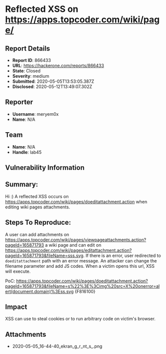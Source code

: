 # Reflected XSS on https://apps.topcoder.com/wiki/page/

## Report Details
- **Report ID**: 866433
- **URL**: https://hackerone.com/reports/866433
- **State**: Closed
- **Severity**: medium
- **Submitted**: 2020-05-05T13:53:05.387Z
- **Disclosed**: 2020-05-12T13:49:07.302Z

## Reporter
- **Username**: meryem0x
- **Name**: N/A

## Team
- **Name**: N/A
- **Handle**: lab45

## Vulnerability Information
## Summary:

Hi :) A reflected XSS occurs on https://apps.topcoder.com/wiki/pages/doeditattachment.action when editing wiki pages attachments.

## Steps To Reproduce:

A user can add attachments on https://apps.topcoder.com/wiki/pages/viewpageattachments.action?pageId=165871793 a wiki page and can edit on https://apps.topcoder.com/wiki/pages/editattachment.action?pageId=165871793&fileName=sss.svg. If there is an error, user redirected to `doeditattachment` path with an error message. An attacker can change the filename parameter and add JS codes. When a victim opens this url, XSS will execute. 

PoC:
https://apps.topcoder.com/wiki/pages/doeditattachment.action?pageId=165871793&fileName=s%22%3E%3Cimg%20src=X%20onerror=alert(document.domain)%3Ess.svg
{F816100}

## Impact

XSS can use to steal cookies or to run arbitrary code on victim's browser.

## Attachments
- 2020-05-05_16-44-40_ekran_g_r_nt_s_.png
